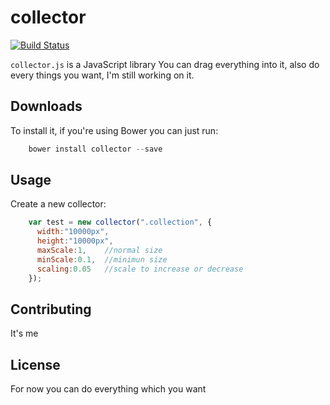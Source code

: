 # collector

[![Build Status](https://github.com/whilefor/collector)](https://github.com/whilefor/collector)

`collector.js` is a JavaScript library
You can drag everything into it, also do every things you want, I'm still working on it.

## Downloads

To install it, if you're using Bower you can just run:
```javascript
	bower install collector --save
```

## Usage

Create a new collector:

```javascript
    var test = new collector(".collection", {
      width:"10000px",
      height:"10000px",
      maxScale:1,    //normal size
      minScale:0.1,  //minimun size
      scaling:0.05   //scale to increase or decrease
    });
```


## Contributing

It's me 

## License

For now you can do everything which you want